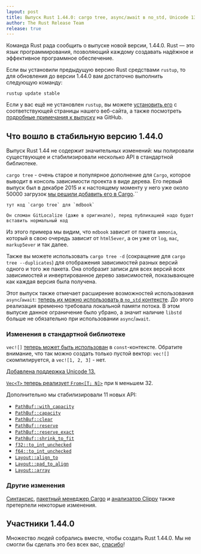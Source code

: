 ```yaml
---
layout: post
title: Выпуск Rust 1.44.0: cargo tree, async/await в no_std, Unicode 13 и vec![] в константном контексте
author: The Rust Release Team
release: true
---
```


Команда Rust рада сообщить о выпуске новой версии, 1.44.0. Rust — это язык программирования, позволяющий каждому создавать надёжное и эффективное программное обеспечение.

Если вы установили предыдущую версию Rust средствами `rustup`, то для обновления до версии 1.44.0 вам достаточно выполнить следующую команду:

```console
rustup update stable
```

Если у вас ещё не установлен `rustup`, вы можете [установить его] с соответствующей страницы нашего веб-сайта, а также посмотреть [подробные примечания к выпуску] на GitHub.

## Что вошло в стабильную версию 1.44.0

Выпуск Rust 1.44 не содержит значительных изменений: мы полировали существующее и стабилизировали несколько API в стандартной библиотеке.

`cargo tree` - очень старое и популярное дополнение для `Cargo`, которое выводит в консоль зависимости проекта в виде дерева. Его первый выпуск был в декабре 2015 и к настоящему моменту у него уже около 50000 загрузок [мы решили добавить его в Cargo].``

```text
тут код `cargo tree` для `mdbook`

Он сломан GitLocalize (даже в оригинале), перед публикацией надо будет вставить нормальный код
```

Из этого примера мы видим, что `mdbook` зависит от пакета `ammonia`, который в свою очередь зависит от `html5ever`, а он уже от `log`, `mac`, `markup5ever` и так далее.

Также вы можете использовать `cargo tree -d` (сокращение для `cargo tree --duplicates`) для отображения зависимостей разных версий одного и того же пакета. Она отобразит записи для всех версий всех зависимостей и инвертированное дерево зависимостей, показывающее как каждая версия была получена.

Этот выпуск также отмечает расширение возможностей использования `async`/`await`: [теперь их можно использовать в `no_std` контексте]. До этого реализация временно требовала локальной памяти потока. В этом выпуске данное ограничение было убрано, а значит наличие `libstd` больше не обязательно при использовании `async`/`await`.

### Изменения в стандартной библиотеке

`vec![]` [теперь может быть использован] в `const`-контексте. Обратите внимание, что так можно создать только пустой вектор: `vec![]` скомпилируется, а `vec![1, 2, 3]` - нет.

[Добавлена поддержка Unicode 13.]

[`Vec<T>` теперь реализует `From<[T; N]>`](https://github.com/rust-lang/rust/pull/68692/) при `N` меньшем 32.

Дополнительно мы стабилизировали 11 новых API:

- [`PathBuf::with_capacity`]
- [`PathBuf::capacity`]
- [`PathBuf::clear`]
- [`PathBuf::reserve`]
- [`PathBuf::reserve_exact`]
- [`PathBuf::shrink_to_fit`]
- [`f32::to_int_unchecked`]
- [`f64::to_int_unchecked`]
- [`Layout::align_to`]
- [`Layout::pad_to_align`]
- [`Layout::array`]

### Другие изменения

[Синтаксис](https://github.com/rust-lang/rust/blob/master/RELEASES.md#version-1440-2020-06-04), [пакетный менеджер Cargo] и [анализатор Clippy] также претерпели некоторые изменения.

## Участники 1.44.0

Множество людей собрались вместе, чтобы создать Rust 1.44.0. Мы не смогли бы сделать это без всех вас, [спасибо](https://thanks.rust-lang.org/rust/1.44.0/)!


[установить его]: https://www.rust-lang.org/install.html
[подробные примечания к выпуску]: https://github.com/rust-lang/rust/blob/master/RELEASES.md#version-1440-2020-06-04
[мы решили добавить его в Cargo]: https://github.com/rust-lang/cargo/pull/8062/
[теперь их можно использовать в `no_std` контексте]: https://github.com/rust-lang/rust/pull/69033/
[теперь может быть использован]: https://github.com/rust-lang/rust/pull/70632/
[Добавлена поддержка Unicode 13.]: https://github.com/rust-lang/rust/pull/69929/
[`PathBuf::with_capacity`]: https://github.com/rust-lang/rust/pull/68692/
[`PathBuf::capacity`]: https://doc.rust-lang.org/beta/std/path/struct.PathBuf.html#method.with_capacity
[`PathBuf::clear`]: https://doc.rust-lang.org/beta/std/path/struct.PathBuf.html#method.capacity
[`PathBuf::reserve`]: https://doc.rust-lang.org/beta/std/path/struct.PathBuf.html#method.clear
[`PathBuf::reserve_exact`]: https://doc.rust-lang.org/beta/std/path/struct.PathBuf.html#method.reserve
[`PathBuf::shrink_to_fit`]: https://doc.rust-lang.org/beta/std/path/struct.PathBuf.html#method.reserve_exact
[`f32::to_int_unchecked`]: https://doc.rust-lang.org/beta/std/path/struct.PathBuf.html#method.shrink_to_fit
[`f64::to_int_unchecked`]: https://doc.rust-lang.org/beta/std/primitive.f32.html#method.to_int_unchecked
[`Layout::align_to`]: https://doc.rust-lang.org/beta/std/primitive.f64.html#method.to_int_unchecked
[`Layout::pad_to_align`]: https://doc.rust-lang.org/beta/std/alloc/struct.Layout.html#method.align_to
[`Layout::array`]: https://doc.rust-lang.org/beta/std/alloc/struct.Layout.html#method.pad_to_align
[пакетный менеджер Cargo]: https://doc.rust-lang.org/beta/std/alloc/struct.Layout.html#method.array
[анализатор Clippy]: https://github.com/rust-lang/cargo/blob/master/CHANGELOG.md#cargo-144-2020-06-04